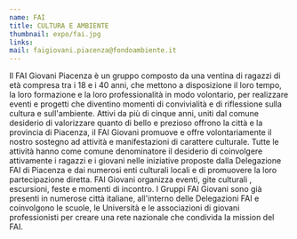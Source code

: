 ```yaml
---
name: FAI
title: CULTURA E AMBIENTE
thumbnail: expo/fai.jpg
links:
mail: faigiovani.piacenza@fondoambiente.it
---
```


Il FAI Giovani Piacenza è un gruppo composto da una ventina di ragazzi di età compresa tra i 18 e i 40 anni, che mettono a disposizione il loro tempo, la loro formazione e la loro professionalità in modo volontario, per realizzare eventi e progetti che diventino momenti di convivialità e di riflessione sulla cultura e sull'ambiente. Attivi da più di cinque anni, uniti dal comune desiderio di valorizzare quanto di bello e prezioso offrono la città e la provincia di Piacenza, il FAI Giovani promuove e offre volontariamente il nostro sostegno ad attività e manifestazioni di carattere culturale. Tutte le attività hanno come comune denominatore il desiderio di coinvolgere attivamente i ragazzi e i giovani nelle iniziative proposte dalla Delegazione FAI di Piacenza e dai numerosi enti culturali locali e di promuovere la loro partecipazione diretta. FAI Giovani organizza eventi, gite culturali , escursioni, feste e momenti di incontro. I Gruppi FAI Giovani sono già presenti in numerose città italiane, all'interno delle Delegazioni FAI e coinvolgono le scuole, le Università e le associazioni di giovani professionisti per creare una rete nazionale che condivida la mission del FAI.


